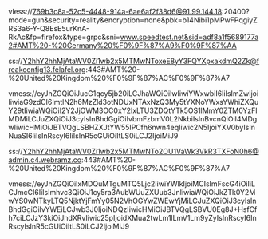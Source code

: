 vless://769b3c8a-52c5-4448-914a-6ae6af2f38d6@91.99.144.18:20400?mode=gun&security=reality&encryption=none&pbk=b14Nibi1pMPwFPqgiyZRS3a6-Y-Q8EsE5urKnA-RkAc&fp=firefox&type=grpc&sni=www.speedtest.net&sid=adf8a1f5689177a2#AMT%20-%20Germany%20%F0%9F%87%A9%F0%9F%87%AA

ss://Y2hhY2hhMjAtaWV0Zi1wb2x5MTMwNToxeE8yY3FQYXpxakdmQ2Zk@freakconfig13.felafel.org:443#AMT%20-%20United%20Kingdom%20%F0%9F%87%AC%F0%9F%87%A7

vmess://eyJhZGQiOiJucG1qcy5jb20iLCJhaWQiOiIwIiwiYWxwbiI6IiIsImZwIjoiIiwiaG9zdCI6ImtlN2h6MzZld3otNDUxNTAxNzQ3My5tYXNoYWxsYWhiZXQuY29tIiwiaWQiOiI2Y2JjOWM3OC0xY2IxLTU3ZDQtYTk5OS1lMmY0ZTM0YzFlMDMiLCJuZXQiOiJ3cyIsInBhdGgiOiIvbmFzbmV0L2NkbiIsInBvcnQiOiI4MDgwIiwicHMiOiJBTVQgLSBHZXJtYW55IPCfh6nwn4eqIiwic2N5IjoiYXV0byIsInNuaSI6IiIsInRscyI6IiIsInR5cGUiOiItLS0iLCJ2IjoiMiJ9

ss://Y2hhY2hhMjAtaWV0Zi1wb2x5MTMwNTo2OU1VaWk3VkR3TXFoN0h6@admin.c4.webramz.co:443#AMT%20-%20United%20Kingdom%20%F0%9F%87%AC%F0%9F%87%A7

vmess://eyJhZGQiOiIxMDQuMTguMTQ5Ljc2IiwiYWlkIjoiMCIsImFscG4iOiIiLCJmcCI6IiIsImhvc3QiOiJ1cy5ra3AubWUuZXUub3JnIiwiaWQiOiJkZTk0Y2MwYS0wNTkyLTQ5NjktYjFmYy05N2VhOGYwZWEwYjMiLCJuZXQiOiJ3cyIsInBhdGgiOiIvYWEiLCJwb3J0IjoiNDQzIiwicHMiOiJBTVQgLSBVU0Eg8J+HsfCfh7ciLCJzY3kiOiJhdXRvIiwic25pIjoidXMua2twLm1lLmV1Lm9yZyIsInRscyI6InRscyIsInR5cGUiOiItLS0iLCJ2IjoiMiJ9